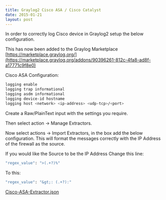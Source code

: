 ```yaml
---
title: Graylog2 Cisco ASA / Cisco Catalyst
date: 2015-01-21
layout: post
---
```

In order to correctly log Cisco device in Graylog2 setup the below configuration.
<!--more-->

This has now been added to the Graylog Marketplace [https://marketplace.graylog.org/](https://marketplace.graylog.org/addons/90396261-812c-4fa8-ad8f-a17771c9f8e0)

Cisco ASA Configuration:

```sh
logging enable
logging trap informational
logging asdm informational
logging device-id hostname
logging host <network> <ip-address> <udp-tcp>/<port>
```

Create a Raw/PlainText input with the settings you require.

Then select action -> Manage Extractors.

Now select actions -> Import Extractors, in the box add the below configuration. This will format the messages correctly with the IP Address of the firewall as the source.

If you would like the Source to be the IP Address Change this line:

```sh
"regex_value": ">(.+?)%"
```

To this:

```sh
"regex_value": "&gt;: (.+?):"
```

[Cisco-ASA-Extractor.json](https://raw.githubusercontent.com/SpottedHyenaUK/Graylog-Cisco-ASA-Extractor/master/Cisco-ASA-Extractor.json)
